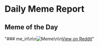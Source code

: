 # Daily Meme Report

## Meme of the Day
"### me_irl\n\n![Meme](https://i.redd.it/czh4tdu0fcnd1.png)\n\n[View on Reddit](https://redd.it/1fb1t07)"
